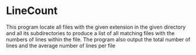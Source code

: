 # LineCount
This program locate all files with the given extension in the given directory and all its subdirectories to produce a list of all matching files with the numbers of lines within the file. The program also output the total number of lines and the average number of lines per file
